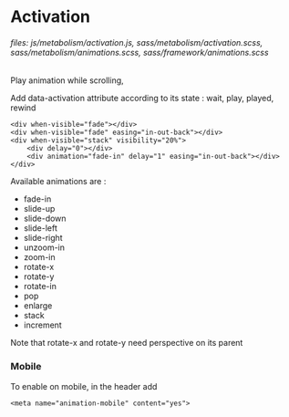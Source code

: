 # Activation
     
###### files: js/metabolism/activation.js, sass/metabolism/activation.scss,  sass/metabolism/animations.scss, sass/framework/animations.scss

Play animation while scrolling,

Add data-activation attribute according to its state : wait, play, played, rewind

~~~~
<div when-visible="fade"></div>
<div when-visible="fade" easing="in-out-back"></div>
<div when-visible="stack" visibility="20%">
    <div delay="0"></div>
    <div animation="fade-in" delay="1" easing="in-out-back"></div>
</div>
~~~~
  
Available animations are :

* fade-in
* slide-up
* slide-down
* slide-left
* slide-right
* unzoom-in
* zoom-in
* rotate-x
* rotate-y
* rotate-in
* pop
* enlarge
* stack
* increment

Note that rotate-x and rotate-y need perspective on its parent

### Mobile

To enable on mobile, in the header add 

~~~
<meta name="animation-mobile" content="yes">
